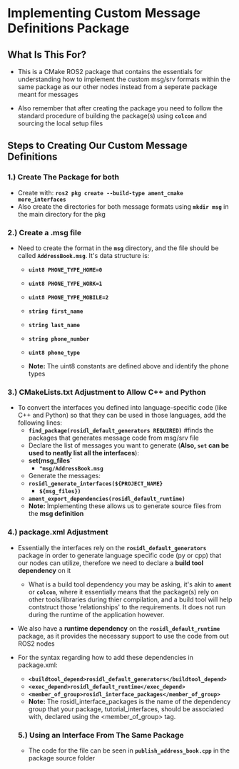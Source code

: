 
# **Implementing Custom Message Definitions Package**

## What Is This For?

- This is a CMake ROS2 package that contains the essentials for understanding how to implement the custom msg/srv formats within the same package as our other nodes instead from a seperate package meant for messages

- Also remember that after creating the package you need to follow the standard procedure of building the package(s) using **`colcon`** and sourcing the local setup files

## Steps to Creating Our Custom Message Definitions

### **1.) Create The Package for both**
- Create with: **`ros2 pkg create --build-type ament_cmake more_interfaces`**
- Also create the directories for both message formats using **`mkdir msg`** in the main directory for the pkg

### **2.) Create a .msg file**
  - Need to create the format in the **`msg`** directory, and the file should be called **`AddressBook.msg`**. It's data structure is:
    - **`uint8 PHONE_TYPE_HOME=0`**
    - **`uint8 PHONE_TYPE_WORK=1`**
    - **`uint8 PHONE_TYPE_MOBILE=2`**

    - **`string first_name`**
    - **`string last_name`**
    - **`string phone_number`**
    - **`uint8 phone_type`**
    - **Note:** The uint8 constants are defined above and identify the phone types
 

### **3.) CMakeLists.txt Adjustment to Allow C++ and Python**
- To convert the interfaces you defined into language-specific code (like C++ and Python) so that they can be used in those languages, add the following lines:
  - **`find_package(rosidl_default_generators REQUIRED)`** #finds the packages that generates message code from msg/srv file
  - Declare the list of messages you want to generate (**Also, **`set`** can be used to neatly list all the interfaces**):
  - **set(msg_files`**
    - **`"msg/AddressBook.msg`**
  - Generate the messages:
  - **`rosidl_generate_interfaces(${PROJECT_NAME}`**
    - **`${msg_files})`**
  - **`ament_export_dependencies(rosidl_default_runtime)`**
  - **Note:** Implementing these allows us to generate source files from the **msg definition**

### **4.) package.xml Adjustment**
- Essentially the interfaces rely on the **`rosidl_default_generators`** package in order to generate language specific code (py or cpp) that our nodes can utilize, therefore we need to declare a **build tool dependency** on it
  - What is a build tool dependency you may be asking, it's akin to **`ament`** or **`colcon`**, where it essentially means that the package(s) rely on other tools/libraries during thier compilation, and a build tool will help contstruct those 'relationships' to the requirements. It does not run during the runtime of the application however.

- We also have a **runtime dependency** on the **`rosidl_default_runtime`** package, as it provides the necessary support to use the code from out ROS2 nodes
- For the syntax regarding how to add these dependencies in package.xml:
  - **`<buildtool_depend>rosidl_default_generators</buildtool_depend>`**
  - **`<exec_depend>rosidl_default_runtime</exec_depend>`**
  - **`<member_of_group>rosidl_interface_packages</member_of_group>`**
  - **Note:** The rosidl_interface_packages is the name of the dependency group that your package, tutorial_interfaces, should be associated with, declared using the <member_of_group> tag.

  ### **5.) Using an Interface From The Same Package**
  - The code for the file can be seen in **`publish_address_book.cpp`** in the package source folder
